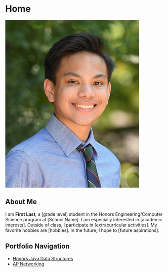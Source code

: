 # Home

![Connor Cruz](../images/ConnorPicture.JPG)

## About Me

I am **First Last**, a [grade level] student in the Honors
Engineering/Computer Science program at [School Name]. I am especially
interested in [academic interests]. Outside of class, I participate in
[extracurricular activities]. My favorite hobbies are [hobbies]. In the
future, I hope to [future aspirations].

## Portfolio Navigation

- [Honors Java Data Structures](h-jds.md)
- [AP Networking](ap-networking.md)
